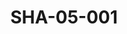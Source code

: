 ---
pid: SHA-05-001
title: SHA-05-001
language: en
collection: Sharhabil Ahmed
original_label: 
rights: Sharhabil Ahmed
location_of_original: Sharhabil Ahmed
photographer_or_studio: 
scanned_from: photograph 8.2 by 13.1
_date: '1963'
location: Uganda
description: Muhammad Saroji Ahmed Daoud Mahdi 'Ali and Sharhabil Ahmed
additional_notes: 
permission_display: 'yes'
on_server: 'no'
on_website: 'no'
permalink: "/archive/en/sha-05-001.html"
layout: photo-page
---